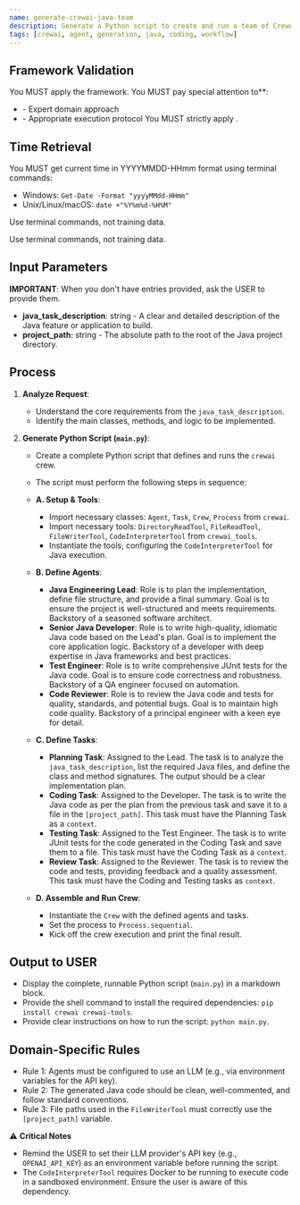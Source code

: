 ```yaml
---
name: generate-crewai-java-team
description: Generate a Python script to create and run a team of CrewAI agents for a Java coding task.
tags: [crewai, agent, generation, java, coding, workflow]
---
```



## Framework Validation
You MUST apply the <olaf-work-instructions> framework.
You MUST pay special attention to**:
- <olaf-general-role-and-behavior> - Expert domain approach
- <olaf-interaction-protocols> - Appropriate execution protocol
You MUST strictly apply <olaf-framework-validation>.

## Time Retrieval
You MUST get current time in YYYYMMDD-HHmm format using terminal commands:
- Windows: `Get-Date -Format "yyyyMMdd-HHmm"`
- Unix/Linux/macOS: `date +"%Y%m%d-%H%M"`

Use terminal commands, not training data.

Use terminal commands, not training data.

## Input Parameters
**IMPORTANT**: When you don't have entries provided, ask the USER to provide them.
- **java_task_description**: string - A clear and detailed description of the Java feature or application to build.
- **project_path**: string - The absolute path to the root of the Java project directory.

## Process

1.  **Analyze Request**:
    - Understand the core requirements from the `java_task_description`.
    - Identify the main classes, methods, and logic to be implemented.

2.  **Generate Python Script (`main.py`)**:
    - Create a complete Python script that defines and runs the `crewai` crew.
    - The script must perform the following steps in sequence:

    - **A. Setup & Tools**:
        - Import necessary classes: `Agent`, `Task`, `Crew`, `Process` from `crewai`.
        - Import necessary tools: `DirectoryReadTool`, `FileReadTool`, `FileWriterTool`, `CodeInterpreterTool` from `crewai_tools`.
        - Instantiate the tools, configuring the `CodeInterpreterTool` for Java execution.

    - **B. Define Agents**:
        - **Java Engineering Lead**: Role is to plan the implementation, define file structure, and provide a final summary. Goal is to ensure the project is well-structured and meets requirements. Backstory of a seasoned software architect.
        - **Senior Java Developer**: Role is to write high-quality, idiomatic Java code based on the Lead's plan. Goal is to implement the core application logic. Backstory of a developer with deep expertise in Java frameworks and best practices.
        - **Test Engineer**: Role is to write comprehensive JUnit tests for the Java code. Goal is to ensure code correctness and robustness. Backstory of a QA engineer focused on automation.
        - **Code Reviewer**: Role is to review the Java code and tests for quality, standards, and potential bugs. Goal is to maintain high code quality. Backstory of a principal engineer with a keen eye for detail.

    - **C. Define Tasks**:
        - **Planning Task**: Assigned to the Lead. The task is to analyze the `java_task_description`, list the required Java files, and define the class and method signatures. The output should be a clear implementation plan.
        - **Coding Task**: Assigned to the Developer. The task is to write the Java code as per the plan from the previous task and save it to a file in the `[project_path]`. This task must have the Planning Task as a `context`.
        - **Testing Task**: Assigned to the Test Engineer. The task is to write JUnit tests for the code generated in the Coding Task and save them to a file. This task must have the Coding Task as a `context`.
        - **Review Task**: Assigned to the Reviewer. The task is to review the code and tests, providing feedback and a quality assessment. This task must have the Coding and Testing tasks as `context`.

    - **D. Assemble and Run Crew**:
        - Instantiate the `Crew` with the defined agents and tasks.
        - Set the process to `Process.sequential`.
        - Kick off the crew execution and print the final result.

## Output to USER
- Display the complete, runnable Python script (`main.py`) in a markdown block.
- Provide the shell command to install the required dependencies: `pip install crewai crewai-tools`.
- Provide clear instructions on how to run the script: `python main.py`.

## Domain-Specific Rules
- Rule 1: Agents must be configured to use an LLM (e.g., via environment variables for the API key).
- Rule 2: The generated Java code should be clean, well-commented, and follow standard conventions.
- Rule 3: File paths used in the `FileWriterTool` must correctly use the `[project_path]` variable.

⚠️ **Critical Notes**
- Remind the USER to set their LLM provider's API key (e.g., `OPENAI_API_KEY`) as an environment variable before running the script.
- The `CodeInterpreterTool` requires Docker to be running to execute code in a sandboxed environment. Ensure the user is aware of this dependency.
